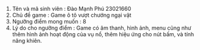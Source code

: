 1. Tên và mã sinh viên : Đào Mạnh Phú 23021660
2. Chủ đề game : Game ô tô vượt chướng ngại vật
3. Ngưỡng điểm mong muốn : 8
4. Lý do cho ngưỡng điểm : Game có âm thanh, hình ảnh, menu cũng như thêm hình ảnh hoạt động của vụ nổ, thêm hiệu ứng cho nút bấm, và tính năng khiên.

